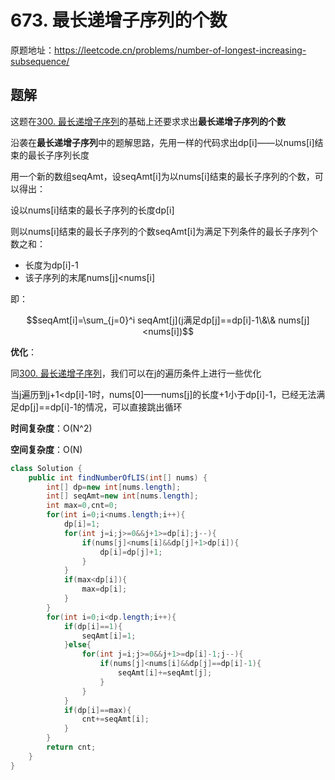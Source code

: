# 673. 最长递增子序列的个数
原题地址：https://leetcode.cn/problems/number-of-longest-increasing-subsequence/

## 题解
这题在[300. 最长递增子序列](https://leetcode.cn/problems/longest-increasing-subsequence/)的基础上还要求求出**最长递增子序列的个数**

沿袭在**最长递增子序列**中的题解思路，先用一样的代码求出dp[i]——以nums[i]结束的最长子序列长度

用一个新的数组seqAmt，设seqAmt[i]为以nums[i]结束的最长子序列的个数，可以得出：

设以nums[i]结束的最长子序列的长度dp[i]

则以nums[i]结束的最长子序列的个数seqAmt[i]为满足下列条件的最长子序列个数之和：
- 长度为dp[i]-1 
- 该子序列的末尾nums[j]<nums[i]

即：

$$seqAmt[i]=\sum_{j=0}^i seqAmt[j](j满足dp[j]==dp[i]-1\&\& nums[j]<nums[i])$$

**优化**：

同[300. 最长递增子序列](https://leetcode.cn/problems/longest-increasing-subsequence/)，我们可以在j的遍历条件上进行一些优化

当j遍历到j+1<dp[i]-1时，nums[0]——nums[j]的长度+1小于dp[i]-1，已经无法满足dp[j]==dp[i]-1的情况，可以直接跳出循环

**时间复杂度**：O(N^2)

**空间复杂度**：O(N)

```java
class Solution {
    public int findNumberOfLIS(int[] nums) {
        int[] dp=new int[nums.length];
        int[] seqAmt=new int[nums.length];
        int max=0,cnt=0;
        for(int i=0;i<nums.length;i++){
            dp[i]=1;
            for(int j=i;j>=0&&j+1>=dp[i];j--){
                if(nums[j]<nums[i]&&dp[j]+1>dp[i]){
                    dp[i]=dp[j]+1;
                }
            }
            if(max<dp[i]){
                max=dp[i];
            }
        }
        for(int i=0;i<dp.length;i++){
            if(dp[i]==1){
                seqAmt[i]=1;
            }else{
                for(int j=i;j>=0&&j+1>=dp[i]-1;j--){
                    if(nums[j]<nums[i]&&dp[j]==dp[i]-1){
                        seqAmt[i]+=seqAmt[j];
                    }
                }   
            }
            if(dp[i]==max){
                cnt+=seqAmt[i];
            }
        }
        return cnt;
    }
}

```